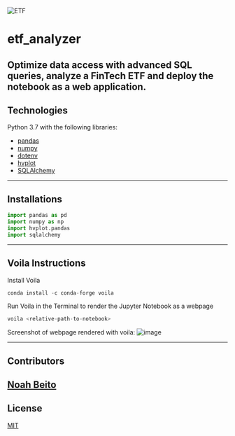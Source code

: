 ![ETF](https://www.fidelity.com/bin-public/060_www_fidelity_com/images/Viewpoints/AT/ETF_best_price_2021_banner.jpg)
# etf_analyzer
Optimize data access with advanced SQL queries, analyze a FinTech ETF and deploy the notebook as a web application.
---
## Technologies
Python 3.7 with the following libraries:
* [pandas](https://github.com/pandas-dev/pandas)
* [numpy](https://github.com/numpy/numpy)
* [dotenv](https://github.com/motdotla/dotenv)
* [hvplot](https://github.com/holoviz/hvplot)
* [SQLAlchemy](https://github.com/sqlalchemy)
---
## Installations
```python
import pandas as pd
import numpy as np
import hvplot.pandas
import sqlalchemy
```
---
## Voila Instructions
Install Voila
```python
conda install -c conda-forge voila
```
Run Voila in the Terminal to render the Jupyter Notebook as a webpage
```python
voila <relative-path-to-notebook>
```
Screenshot of webpage rendered with voila:
![image](https://user-images.githubusercontent.com/90667844/141035789-f88b4fde-7975-4ed1-82f6-ce18b41169ad.png)

---
## Contributors
[Noah Beito](https://www.linkedin.com/in/noah-beito/)
---
## License
[MIT](https://github.com/git/git-scm.com/blob/main/MIT-LICENSE.txt)

